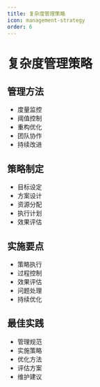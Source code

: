 ```yaml
---
title: 复杂度管理策略
icon: management-strategy
order: 6
---
```


# 复杂度管理策略

## 管理方法
- 度量监控
- 阈值控制
- 重构优化
- 团队协作
- 持续改进

## 策略制定
- 目标设定
- 方案设计
- 资源分配
- 执行计划
- 效果评估

## 实施要点
- 策略执行
- 过程控制
- 效果评估
- 问题处理
- 持续优化

## 最佳实践
- 管理规范
- 实施策略
- 优化方法
- 评估方案
- 维护建议
